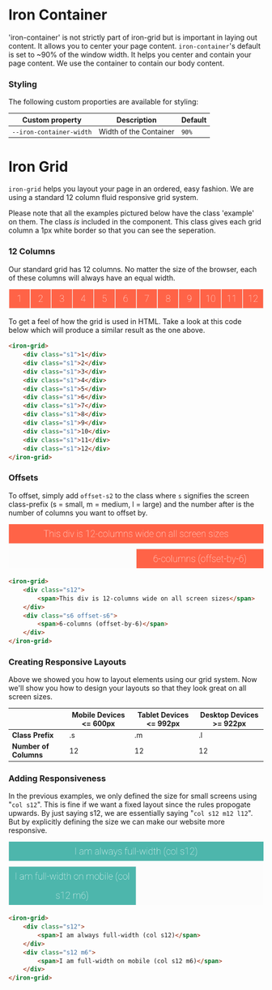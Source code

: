 # Iron Container

'iron-container' is not strictly part of iron-grid but is important in laying out content. It allows you to center your page content. `iron-container`'s default is set to ~90% of the window width. It helps you center and contain your page content. We use the container to contain our body content.

### Styling

The following custom proporties are available for styling:

| Custom property          | Description            | Default |
| ------------------------ | ---------------------- | ------- |
| `--iron-container-width` | Width of the Container | `90%`   |
 
# Iron Grid

`iron-grid` helps you layout your page in an ordered, easy fashion. We are using a standard 12 column fluid responsive grid system.

Please note that all the examples pictured below have the class 'example' on them. The class *is* included in the component. This class gives each grid column a 1px white border so that you can see the seperation.

### 12 Columns

Our standard grid has 12 columns. No matter the size of the browser, each of these columns will always have an equal width.

![1](img/1.png)

To get a feel of how the grid is used in HTML. Take a look at this code below which will produce a similar result as the one above.

```html
<iron-grid>
    <div class="s1">1</div>
    <div class="s1">2</div>
    <div class="s1">3</div>
    <div class="s1">4</div>
    <div class="s1">5</div>
    <div class="s1">6</div>
    <div class="s1">7</div>
    <div class="s1">8</div>
    <div class="s1">9</div>
    <div class="s1">10</div>
    <div class="s1">11</div>
    <div class="s1">12</div>
</iron-grid>
```

### Offsets

To offset, simply add `offset-s2` to the class where `s` signifies the screen class-prefix (s = small, m = medium, l = large) and the number after is the number of columns you want to offset by.

![2](img/2.png)

```html
<iron-grid>
    <div class="s12">
        <span>This div is 12-columns wide on all screen sizes</span>
    </div>
    <div class="s6 offset-s6">
        <span>6-columns (offset-by-6)</span>
    </div>
</iron-grid>
```

### Creating Responsive Layouts

Above we showed you how to layout elements using our grid system. Now we'll show you how to design your layouts so that they look great on all screen sizes.

|                       | Mobile Devices <= 600px | Tablet Devices &lt;= 992px | Desktop Devices &gt;= 922px |
|-----------------------|-------------------------|----------------------------|-----------------------------|
| **Class Prefix**      | .s                      | .m                         | .l                          |
| **Number of Columns** | 12                      | 12                         | 12                          |

### Adding Responsiveness

In the previous examples, we only defined the size for small screens using "`col s12`". This is fine if we want a fixed layout since the rules propogate upwards. By just saying s12, we are essentially saying "`col s12 m12 l12`". But by explicitly defining the size we can make our website more responsive.

![3](img/3.png)

```html
<iron-grid>
    <div class="s12">
        <span>I am always full-width (col s12)</span>
    </div>
    <div class="s12 m6">
        <span>I am full-width on mobile (col s12 m6)</span>
    </div>
</iron-grid>
```
